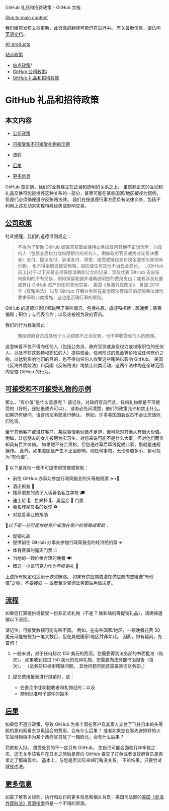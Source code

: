 GitHub 礼品和招待政策 - GitHub 文档

[Skip to main content](#main-content)

我们经常发布文档更新，此页面的翻译可能仍在进行中。 有关最新信息，请访问[英语文档](/en)。

[All products](/zh)

[站点政策](/zh/site-policy)

* [站点政策](/zh/site-policy)/
* [GitHub 公司政策](/zh/site-policy/github-company-policies)/
* [GitHub 礼品和招待政策](/zh/site-policy/github-company-policies/github-gifts-and-entertainment-policy)

GitHub 礼品和招待政策
==========

本文内容
----------

* [公司政策](#company-policies)

* [可接受和不可接受礼物的示例](#examples-of-acceptable-and-unacceptable-gifts)

* [流程](#process)

* [后果](#consequences)

* [更多信息](#more-information)

GitHub 意识到，我们的业务建立在正当和透明的关系之上。 虽然非正式的互动和礼品交换可能是培养这种关系的一部分，甚至可能在某些国家/地区被视为惯例，但我们必须确保遵守反贿赂法律。 我们在按道德行事方面负有法律义务，包括不利用上述互动来实现特殊优势或影响交易。

[公司政策](#company-policies)
----------

特此提醒，我们的道德准则规定：

>
>
> 不得为了帮助 GitHub 或微软获取或保持业务或任何其他不正当优势，向任何人（包括身居权力或权限职位的任何人，例如政府官员或商业交易决策者）支付、提议支付、承诺支付、诱使、接受或授权支付现金或任何其他有价物。 也不得索取或接受贿赂、回扣或任何其他不当现金支付。 ...[GitHub 员工]对于以下交易必须保留准确和公允的记录：涉及代表 GitHub 支出任何费用的所有交易，例如保留收据并准确说明您的费用支出；或者涉及处置或转让 GitHub 资产的任何其他交易。 美国《反海外腐败法》、英国 2010 年《反贿赂法》 以及 GitHub 开展业务所在其他司法管辖区的反贿赂法律均要求采取此类措施，这也是正确行事的原则。
>
>

GitHub 的道德准则详细说明了某些情况，包括礼品、旅游和招待；疏通费；慈善捐赠；职位；与代表合作；以及谁被视为政府官员。

我们的行为标准禁止：

>
>
> 贿赂政府官员或其他个人以获取不正当优势，也不得收受任何人的贿赂。
>
>

这意味着不仅不得向任何人（包括公务员、政府官员或身居权力或权限职位的任何人，以及不在这些特权职位的人）提供现金、任何形式的现金等价物或任何有价之物，以达到影响他们的目的，也不得向任何人收受这些贿赂以影响 GitHub。 美国《反海外腐败法》和英国《反贿赂法》均禁止此类活动，这两个法律均在全球范围内管辖 GitHub 的行为。

[可接受和不可接受礼物的示例](#examples-of-acceptable-and-unacceptable-gifts)
----------

那么，“有价值”是什么意思呢？ 请记住，对政府官员而言，任何礼物都是不可接受的（好吧，送贴纸或许可以）。 请务必先问清楚，他们的政策允许和禁止什么。 如果仍有疑问，请咨询法务部进行确认。 例如，许多美国国会议员不会让您请他们吃饭。

至于其他客户或潜在客户，某些事情看似微不足道，但可能对其他人有很大价值。 例如，让您朋友的女儿被聘为实习生，对您来说可能不是什么大事，但对他们而言却具有巨大价值。 如果她不符合资格，但您通过幕后牵线促成此事，那就是违规操作。 此外，如果意图是产生不正当影响，则任何事物，无论价值多小，都可视为“有价值”。

🙅 以下是其他一些不可提供的馈赠或帮助：

* 前往 GitHub 办事处参加行政简报会的头等舱机票 ✈️+🍾
* 酒庄旅游 🍷
* 推荐朋友的孩子入读著名私立学校 🎓
* 迪士尼 👸、世界杯 🥅、奥运会 🏅 门票
* 著名球星签名的足球 ⚽️
* 对慈善事业的捐助

🙆*以下是一些可提供给客户或潜在客户的馈赠或帮助：*

* 促销礼品
* 提供前往 GitHub 办事处参加行政简报会的经济舱机票 ✈️
* 体育赛事的露天门票 ⚾️
* 当地的一顿价格合理的晚餐 🍽
* 赠送一小盒巧克力作为年终谢礼 🍫

上述所有规定也适用于*收受*贿赂。 如果有供应商或潜在供应商向您赠送“有价值”之物，不要接受 — 或者至少咨询法务部后再做决定。

[流程](#process)
----------

如果您打算提供或接受一份非正式礼物（不是 T 恤和贴纸等促销礼品），请确保遵循以下流程。

请记住，可接受数额可能有所不同。 例如，在有些国家/地区，一顿晚餐花费 50 美元可能被视为一笔大数目，但在其他国家/地区并非如此。 因此，如有疑问，先咨询！

1. 一般来说，对于任何超过 150 美元的费用，您需要得到法务部的书面批准（每次）。 如果收到超过 150 美元的任何礼物，您需要向法务部书面报告（每次）。 （法务部只权衡贿赂问题。 其他问题可能还需要咨询财务部。）

2. 提交费用报表进行报销时，请：

   * 在备注中注明接收者和礼物目的；以及
   * 随附批准电子邮件的副本

[后果](#consequences)
----------

如果您不遵守政策，导致 GitHub 为某个潜在客户及其家人支付了飞往日本的头等舱机票和观看东京奥运会的费用，会有什么后果？ 或者如果您在事先安排好的火车站储物柜中为某个政府官员放了一箱欧元，会有什么后果？

罚款和入狱。 遭受处罚的不一定只有 GitHub。 您自己可能会面临几年牢狱之灾，这无关乎该客户在日本之旅后是否向 GitHub 提交了订单或者该政府官员是否拿走了那箱现金。 基本上，与您是否实际*完成*行贿没关系。 不论结果，只要尝试就是违法。

[更多信息](#more-information)
----------

如需了解有关规则、执行和处罚的更多信息和相关背景，美国司法部的[美国《反海外腐败法》资源指南](https://www.justice.gov/sites/default/files/criminal-fraud/legacy/2015/01/16/guide.pdf)将是一个不错的资源。
